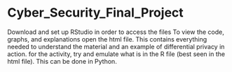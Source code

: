 # Cyber_Security_Final_Project

Download and set up RStudio in order to access the files
To view the code, graphs, and explanations open the html file. This contains everything needed to understand the material and an example of differential privacy in action.
for the activity, try and emulate what is in the R file (best seen in the html file). This can be done in Python.
